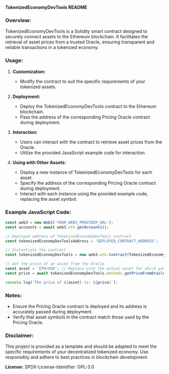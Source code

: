 **TokenizedEconomyDevTools README**

### Overview:

TokenizedEconomyDevTools is a Solidity smart contract designed to securely connect assets to the Ethereum blockchain. It facilitates the retrieval of asset prices from a trusted Oracle, ensuring transparent and reliable transactions in a tokenized economy.

### Usage:

1. **Customization:**
   - Modify the contract to suit the specific requirements of your tokenized assets.

2. **Deployment:**
   - Deploy the TokenizedEconomyDevTools contract to the Ethereum blockchain.
   - Pass the address of the corresponding Pricing Oracle contract during deployment.

3. **Interaction:**
   - Users can interact with the contract to retrieve asset prices from the Oracle.
   - Utilize the provided JavaScript example code for interaction.

4. **Using with Other Assets:**
   - Deploy a new instance of TokenizedEconomyDevTools for each asset.
   - Specify the address of the corresponding Pricing Oracle contract during deployment.
   - Interact with each instance using the provided example code, replacing the asset symbol.

### Example JavaScript Code:

```javascript
const web3 = new Web3('YOUR_WEB3_PROVIDER_URL');
const accounts = await web3.eth.getAccounts();

// Deployed address of TokenizedEconomyDevTools contract
const tokenizedEconomyDevToolsAddress = 'DEPLOYED_CONTRACT_ADDRESS';

// Instantiate the contract
const tokenizedEconomyDevTools = new web3.eth.Contract(TokenizedEconomyDevToolsABI, tokenizedEconomyDevToolsAddress);

// Get the price of an asset from the Oracle
const asset = 'ETH/USD'; // Replace with the actual asset for which you want the price
const price = await tokenizedEconomyDevTools.methods.getPriceFromOracle(asset).call({ from: accounts[0] });

console.log(`The price of ${asset} is: ${price}`);
```

### Notes:

- Ensure the Pricing Oracle contract is deployed and its address is accurately passed during deployment.
- Verify that asset symbols in the contract match those used by the Pricing Oracle.

### Disclaimer:

This project is provided as a template and should be adapted to meet the specific requirements of your decentralized tokenized economy. Use responsibly and adhere to best practices in blockchain development.

**License:** SPDX-License-Identifier: GPL-3.0